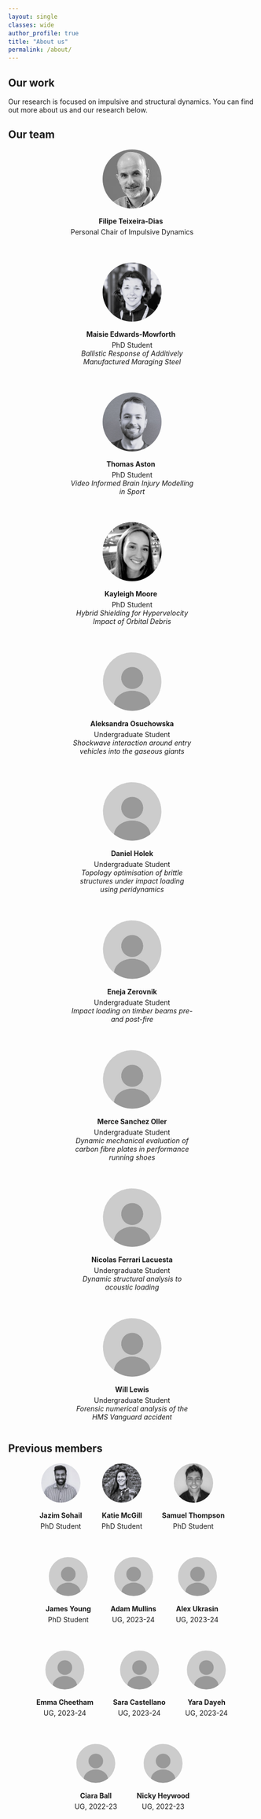 ```yaml
---
layout: single
classes: wide
author_profile: true
title: "About us"
permalink: /about/
---
```


## Our work 
Our research is focused on impulsive and structural dynamics. You can find out more about us and our research below.

## Our team 

<div style="display: flex; justify-content: center; gap: 40px; text-align: center; flex-wrap: wrap;">

  <div style="max-width: 250px;">
    <img src="../assets/images/headshots/ftd.jfif" alt="FTD" style="width: 120px; height: 120px; border-radius: 50%; object-fit: cover;">
    <p style="margin-bottom: 5px;"><strong>Filipe Teixeira-Dias 
      <a href="mailto:f.teixeira-dias@ed.ac.uk" style="margin-left: 5px;"><i class="fas fa-envelope"></i></a>
    </strong></p>
    <p style="margin-top: 0;">Personal Chair of Impulsive Dynamics</p>
  </div>

  <div style="max-width: 250px;">
    <img src="../assets/images/headshots/mem.jpg" alt="Maisie Edwards-Mowforth" style="width: 120px; height: 120px; border-radius: 50%; object-fit: cover;">
    <p style="margin-bottom: 5px;"><strong>Maisie Edwards-Mowforth 
      <a href="mailto:maisie.edwards-mowforth@ed.ac.uk" style="margin-left: 5px;"><i class="fas fa-envelope"></i></a>
    </strong></p>
    <p style="margin-top: 0;">PhD Student<br><em>Ballistic Response of Additively Manufactured Maraging Steel</em></p>
  </div>

  <div style="max-width: 250px;">
    <a href="https://thomasaston.github.io" target="_blank" style="text-decoration: none; color: inherit;">
      <img src="../assets/images/headshots/ta.JPG" alt="Thomas Aston" style="width: 120px; height: 120px; border-radius: 50%; object-fit: cover;">
    </a>
    <p style="margin-bottom: 5px; display: flex; justify-content: center; align-items: center; gap: 5px;">
      <a href="https://thomasaston.github.io" target="_blank" style="text-decoration: none; color: inherit;">
        <strong>Thomas Aston</strong>
      </a>
      <a href="mailto:thomas.aston@ed.ac.uk"><i class="fas fa-envelope"></i></a>
    </p>
    <p style="margin-top: 0;">PhD Student<br><em>Video Informed Brain Injury Modelling in Sport</em></p>
  </div>

  <div style="max-width: 250px;">
    <img src="../assets/images/headshots/km.png" alt="Kayleigh Moore" style="width: 120px; height: 120px; border-radius: 50%; object-fit: cover;">
    <p style="margin-bottom: 5px;"><strong>Kayleigh Moore
      <a href="mailto:k.moore-8@sms.ed.ac.uk" style="margin-left: 5px;"><i class="fas fa-envelope"></i></a>
    </strong></p>
    <p style="margin-top: 0;">PhD Student<br><em>Hybrid Shielding for Hypervelocity Impact of Orbital Debris</em></p>
  </div>

  <div style="max-width: 250px;">
    <img src="../assets/images/headshots/placeholder.jpg" alt="Aleksandra Osuchowska" style="width: 120px; height: 120px; border-radius: 50%; object-fit: cover;">
    <p style="margin-bottom: 5px;"><strong>Aleksandra Osuchowska
      <!-- <a href="mailto:k.moore-8@sms.ed.ac.uk" style="margin-left: 5px;"><i class="fas fa-envelope"></i></a> -->
    </strong></p>
    <p style="margin-top: 0;">Undergraduate Student<br><em>Shockwave interaction around entry vehicles into the gaseous giants</em></p>
  </div>

  <div style="max-width: 250px;">
    <img src="../assets/images/headshots/placeholder.jpg" alt="Daniel Holek" style="width: 120px; height: 120px; border-radius: 50%; object-fit: cover;">
    <p style="margin-bottom: 5px;"><strong>Daniel Holek
      <!-- <a href="mailto:k.moore-8@sms.ed.ac.uk" style="margin-left: 5px;"><i class="fas fa-envelope"></i></a> -->
    </strong></p>
    <p style="margin-top: 0;">Undergraduate Student<br><em>Topology optimisation of brittle structures under impact loading using peridynamics</em></p>
  </div>

  <div style="max-width: 250px;">
    <img src="../assets/images/headshots/placeholder.jpg" alt="Eneja Zerovnik" style="width: 120px; height: 120px; border-radius: 50%; object-fit: cover;">
    <p style="margin-bottom: 5px;"><strong>Eneja Zerovnik
      <!-- <a href="mailto:k.moore-8@sms.ed.ac.uk" style="margin-left: 5px;"><i class="fas fa-envelope"></i></a> -->
    </strong></p>
    <p style="margin-top: 0;">Undergraduate Student<br><em>Impact loading on timber beams pre- and post-fire</em></p>
  </div>

  <div style="max-width: 250px;">
    <img src="../assets/images/headshots/placeholder.jpg" alt="Merce Sanchez Oller" style="width: 120px; height: 120px; border-radius: 50%; object-fit: cover;">
    <p style="margin-bottom: 5px;"><strong>Merce Sanchez Oller
      <!-- <a href="mailto:k.moore-8@sms.ed.ac.uk" style="margin-left: 5px;"><i class="fas fa-envelope"></i></a> -->
    </strong></p>
    <p style="margin-top: 0;">Undergraduate Student<br><em>Dynamic mechanical evaluation of carbon fibre plates in performance running shoes</em></p>
  </div>

  <div style="max-width: 250px;">
    <img src="../assets/images/headshots/placeholder.jpg" alt="Nicolas Ferrari Lacuesta" style="width: 120px; height: 120px; border-radius: 50%; object-fit: cover;">
    <p style="margin-bottom: 5px;"><strong>Nicolas Ferrari Lacuesta
      <!-- <a href="mailto:k.moore-8@sms.ed.ac.uk" style="margin-left: 5px;"><i class="fas fa-envelope"></i></a> -->
    </strong></p>
    <p style="margin-top: 0;">Undergraduate Student<br><em>Dynamic structural analysis to acoustic loading</em></p>
  </div>

  <div style="max-width: 250px;">
    <img src="../assets/images/headshots/placeholder.jpg" alt="Will Lewis" style="width: 120px; height: 120px; border-radius: 50%; object-fit: cover;">
    <p style="margin-bottom: 5px;"><strong>Will Lewis
      <!-- <a href="mailto:k.moore-8@sms.ed.ac.uk" style="margin-left: 5px;"><i class="fas fa-envelope"></i></a> -->
    </strong></p>
    <p style="margin-top: 0;">Undergraduate Student<br><em>Forensic numerical analysis of the HMS Vanguard accident</em></p>
  </div>

</div>



## **Previous members**

<div style="display: flex; justify-content: center; gap: 40px; text-align: center; flex-wrap: wrap;">

  <div style="max-width: 200px;">
    <img src="../assets/images/headshots/js.jpg" alt="Jazim Sohail" style="width: 80px; height: 80px; border-radius: 50%; object-fit: cover;">
    <p style="margin-bottom: 5px;"><strong>Jazim Sohail</strong></p>
    <p style="margin-top: 0;">PhD Student</p>
  </div>

  <div style="max-width: 200px;">
    <img src="../assets/images/headshots/kmcgill.jpg" alt="Katie McGill" style="width: 80px; height: 80px; border-radius: 50%; object-fit: cover;">
    <p style="margin-bottom: 5px;"><strong>Katie McGill</strong></p>
    <p style="margin-top: 0;">PhD Student</p>
  </div>

  <div style="max-width: 200px;">
    <img src="../assets/images/headshots/st.jfif" alt="Samuel Thompson" style="width: 80px; height: 80px; border-radius: 50%; object-fit: cover;">
    <p style="margin-bottom: 5px;"><strong>Samuel Thompson</strong></p>
    <p style="margin-top: 0;">PhD Student</p>
  </div>
  <div style="max-width: 200px;">
    <img src="../assets/images/headshots/placeholder.jpg" alt="James Young" style="width: 80px; height: 80px; border-radius: 50%; object-fit: cover;">
    <p style="margin-bottom: 5px;"><strong>James Young</strong></p>
    <p style="margin-top: 0;">PhD Student</p>
  </div>

  <div style="max-width: 200px;">
    <img src="../assets/images/headshots/placeholder.jpg" alt="Adam Mullins" style="width: 80px; height: 80px; border-radius: 50%; object-fit: cover;">
    <p style="margin-bottom: 5px;"><strong>Adam Mullins</strong></p>
    <p style="margin-top: 0;">UG, 2023-24</p>
  </div>

  <div style="max-width: 200px;">
    <img src="../assets/images/headshots/placeholder.jpg" alt="Alex Ukrasin" style="width: 80px; height: 80px; border-radius: 50%; object-fit: cover;">
    <p style="margin-bottom: 5px;"><strong>Alex Ukrasin</strong></p>
    <p style="margin-top: 0;">UG, 2023-24</p>
  </div>

  <div style="max-width: 200px;">
    <img src="../assets/images/headshots/placeholder.jpg" alt="Emma Cheetham" style="width: 80px; height: 80px; border-radius: 50%; object-fit: cover;">
    <p style="margin-bottom: 5px;"><strong>Emma Cheetham</strong></p>
    <p style="margin-top: 0;">UG, 2023-24</p>
  </div>

  <div style="max-width: 200px;">
    <img src="../assets/images/headshots/placeholder.jpg" alt="Sara Castellano" style="width: 80px; height: 80px; border-radius: 50%; object-fit: cover;">
    <p style="margin-bottom: 5px;"><strong>Sara Castellano</strong></p>
    <p style="margin-top: 0;">UG, 2023-24</p>
  </div>

  <div style="max-width: 200px;">
    <img src="../assets/images/headshots/placeholder.jpg" alt="Yara Dayeh" style="width: 80px; height: 80px; border-radius: 50%; object-fit: cover;">
    <p style="margin-bottom: 5px;"><strong>Yara Dayeh</strong></p>
    <p style="margin-top: 0;">UG, 2023-24</p>
  </div>
  
  <div style="max-width: 200px;">
    <img src="../assets/images/headshots/placeholder.jpg" alt="Ciara Ball" style="width: 80px; height: 80px; border-radius: 50%; object-fit: cover;">
    <p style="margin-bottom: 5px;"><strong>Ciara Ball</strong></p>
    <p style="margin-top: 0;">UG, 2022-23</p>
  </div>

  <div style="max-width: 200px;">
    <img src="../assets/images/headshots/placeholder.jpg" alt="Nicky Heywood" style="width: 80px; height: 80px; border-radius: 50%; object-fit: cover;">
    <p style="margin-bottom: 5px;"><strong>Nicky Heywood</strong></p>
    <p style="margin-top: 0;">UG, 2022-23</p>
  </div>

</div>

